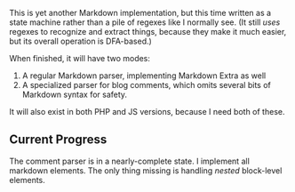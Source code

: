 This is yet another Markdown implementation,
but this time written as a state machine rather than a pile of regexes like I normally see.
(It still *uses* regexes to recognize and extract things, because they make it much easier,
but its overall operation is DFA-based.)

When finished, it will have two modes:

1. A regular Markdown parser, implementing Markdown Extra as well
2. A specialized parser for blog comments, which omits several bits of Markdown syntax for safety.

It will also exist in both PHP and JS versions,
because I need both of these.

Current Progress
----------------

The comment parser is in a nearly-complete state.
I implement all markdown elements.
The only thing missing is handling *nested* block-level elements.